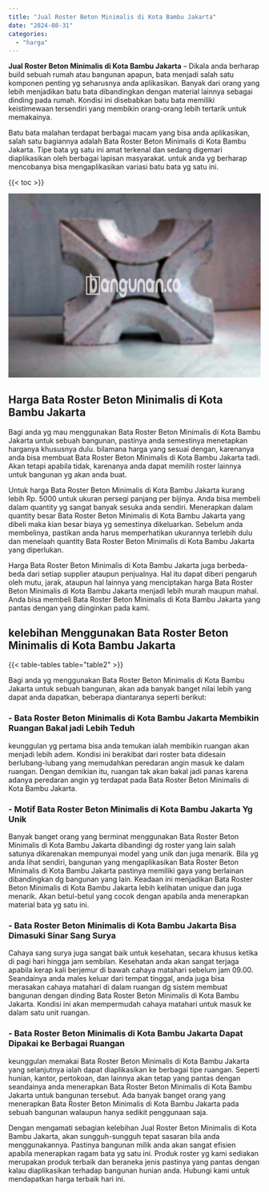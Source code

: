```yaml
---
title: "Jual Roster Beton Minimalis di Kota Bambu Jakarta"
date: "2024-08-31"
categories: 
  - "harga"
---
```


**Jual Roster Beton Minimalis di Kota Bambu Jakarta** – Dikala anda berharap build sebuah rumah atau bangunan apapun, bata menjadi salah satu komponen penting yg seharusnya anda aplikasikan. Banyak dari orang yang lebih menjadikan batu bata dibandingkan dengan material lainnya sebagai dinding pada rumah. Kondisi ini disebabkan batu bata memiliki keistimewaan tersendiri yang membikin orang-orang lebih tertarik untuk memakainya.

Batu bata malahan terdapat berbagai macam yang bisa anda aplikasikan, salah satu bagiannya adalah Bata Roster Beton Minimalis di Kota Bambu Jakarta. Tipe bata yg satu ini amat terkenal dan sedang digemari diaplikasikan oleh berbagai lapisan masyarakat. untuk anda yg berharap mencobanya bisa mengaplikasikan variasi batu bata yg satu ini.

{{< toc >}}

![Jual Roster Beton Minimalis di Kota Bambu Jakarta](/images/bata-roster-minimalis-15.png)

## Harga Bata Roster Beton Minimalis di Kota Bambu Jakarta

Bagi anda yg mau menggunakan Bata Roster Beton Minimalis di Kota Bambu Jakarta untuk sebuah bangunan, pastinya anda semestinya menetapkan harganya khususnya dulu. bilamana harga yang sesuai dengan, karenanya anda bisa membuat Bata Roster Beton Minimalis di Kota Bambu Jakarta tadi. Akan tetapi apabila tidak, karenanya anda dapat memilih roster lainnya untuk bangunan yg akan anda buat.

Untuk harga Bata Roster Beton Minimalis di Kota Bambu Jakarta kurang lebih Rp. 5000 untuk ukuran persegi panjang per bijinya. Anda bisa membeli dalam quantity yg sangat banyak sesuka anda sendiri. Menerapkan dalam quantity besar Bata Roster Beton Minimalis di Kota Bambu Jakarta yang dibeli maka kian besar biaya yg semestinya dikeluarkan. Sebelum anda membelinya, pastikan anda harus memperhatikan ukurannya terlebih dulu dan menelaah quantity Bata Roster Beton Minimalis di Kota Bambu Jakarta yang diperlukan.

Harga Bata Roster Beton Minimalis di Kota Bambu Jakarta juga berbeda-beda dari setiap supplier ataupun penjualnya. Hal itu dapat diberi pengaruh oleh mutu, jarak, ataupun hal lainnya yang menciptakan harga Bata Roster Beton Minimalis di Kota Bambu Jakarta menjadi lebih murah maupun mahal. Anda bisa membeli Bata Roster Beton Minimalis di Kota Bambu Jakarta yang pantas dengan yang diinginkan pada kami.

## kelebihan Menggunakan Bata Roster Beton Minimalis di Kota Bambu Jakarta

{{< table-tables table="table2" >}}

Bagi anda yg menggunakan Bata Roster Beton Minimalis di Kota Bambu Jakarta untuk sebuah bangunan, akan ada banyak banget nilai lebih yang dapat anda dapatkan, beberapa diantaranya seperti berikut:

### \- Bata Roster Beton Minimalis di Kota Bambu Jakarta Membikin Ruangan Bakal jadi Lebih Teduh

keunggulan yg pertama bisa anda temukan ialah membikin ruangan akan menjadi lebih adem. Kondisi ini berakibat dari roster bata didesain berlubang-lubang yang memudahkan peredaran angin masuk ke dalam ruangan. Dengan demikian itu, ruangan tak akan bakal jadi panas karena adanya peredaran angin yg terdapat pada Bata Roster Beton Minimalis di Kota Bambu Jakarta.

### \- Motif Bata Roster Beton Minimalis di Kota Bambu Jakarta Yg Unik

Banyak banget orang yang berminat menggunakan Bata Roster Beton Minimalis di Kota Bambu Jakarta dibandingi dg roster yang lain salah satunya dikarenakan mempunyai model yang unik dan juga menarik. Bila yg anda lihat sendiri, bangunan yang mengaplikasikan Bata Roster Beton Minimalis di Kota Bambu Jakarta pastinya memiliki gaya yang berlainan dibandingkan dg bangunan yang lain. Keadaan ini menjadikan Bata Roster Beton Minimalis di Kota Bambu Jakarta lebih kelihatan unique dan juga menarik. Akan betul-betul yang cocok dengan apabila anda menerapkan material bata yg satu ini.

### \- Bata Roster Beton Minimalis di Kota Bambu Jakarta Bisa Dimasuki Sinar Sang Surya

Cahaya sang surya juga sangat baik untuk kesehatan, secara khusus ketika di pagi hari hingga jam sembilan. Kesehatan anda akan sangat terjaga apabila kerap kali berjemur di bawah cahaya matahari sebelum jam 09.00. Seandainya anda males keluar dari tempat tinggal, anda juga bisa merasakan cahaya matahari di dalam ruangan dg sistem membuat bangunan dengan dinding Bata Roster Beton Minimalis di Kota Bambu Jakarta. Kondisi ini akan mempermudah cahaya matahari untuk masuk ke dalam satu unit ruangan.

### \- Bata Roster Beton Minimalis di Kota Bambu Jakarta Dapat Dipakai ke Berbagai Ruangan

keunggulan memakai Bata Roster Beton Minimalis di Kota Bambu Jakarta yang selanjutnya ialah dapat diaplikasikan ke berbagai tipe ruangan. Seperti hunian, kantor, pertokoan, dan lainnya akan tetap yang pantas dengan seandainya anda menerapkan Bata Roster Beton Minimalis di Kota Bambu Jakarta untuk bangunan tersebut. Ada banyak banget orang yang menerapkan Bata Roster Beton Minimalis di Kota Bambu Jakarta pada sebuah bangunan walaupun hanya sedikit penggunaan saja.

Dengan mengamati sebagian kelebihan Jual Roster Beton Minimalis di Kota Bambu Jakarta, akan sungguh-sungguh tepat sasaran bila anda menggunakannya. Pastinya bangunan milik anda akan sangat efisien apabila menerapkan ragam bata yg satu ini. Produk roster yg kami sediakan merupakan produk terbaik dan beraneka jenis pastinya yang pantas dengan kalau diaplikasikan terhadap bangunan hunian anda. Hubungi kami untuk mendapatkan harga terbaik hari ini.
